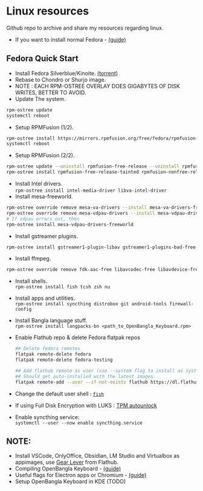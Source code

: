 # Linux resources
Github repo to archive and share my resources regarding linux.
- If you want to install normal Fedora - [(guide)](guides/initial-setup.md)

## Fedora Quick Start
- Install Fedora Silverblue/Kinoite. [(torrent)](https://torrents.fedoraproject.org/)
- Rebase to Chondro or Shurjo image.
- NOTE : EACH RPM-OSTREE OVERLAY DOES GIGABYTES OF DISK WRITES, BETTER TO AVOID.
- Update The system. <br>
```bash
rpm-ostree update
systemctl reboot
```

- Setup RPMFusion (1/2). <br>
```bash
rpm-ostree install https://mirrors.rpmfusion.org/free/fedora/rpmfusion-free-release-$(rpm -E %fedora).noarch.rpm https://mirrors.rpmfusion.org/nonfree/fedora/rpmfusion-nonfree-release-$(rpm -E %fedora).noarch.rpm
systemctl reboot
```

- Setup RPMFusion (2/2). <br>
```bash
rpm-ostree update --uninstall rpmfusion-free-release --uninstall rpmfusion-nonfree-release --install rpmfusion-free-release --install rpmfusion-nonfree-release
rpm-ostree install rpmfusion-free-release-tainted rpmfusion-nonfree-release-tainted
```

- Install Intel drivers. <br>
`rpm-ostree install intel-media-driver libva-intel-driver`
- Install mesa-freeworld. <br>
```bash
rpm-ostree override remove mesa-va-drivers --install mesa-va-drivers-freeworld
rpm-ostree override remove mesa-vdpau-drivers --install mesa-vdpau-drivers-freeworld
# If vdpau errors out, then
rpm-ostree install mesa-vdpau-drivers-freeworld
```

- Install gstreamer plugins. <br>
```bash
rpm-ostree install gstreamer1-plugin-libav gstreamer1-plugins-bad-free-extras gstreamer1-plugins-bad-freeworld gstreamer1-plugins-ugly gstreamer1-vaapi --allow-inactive
```

- Install ffmpeg. <br>
```bash
rpm-ostree override remove fdk-aac-free libavcodec-free libavdevice-free libavfilter-free libavformat-free libavutil-free libpostproc-free libswresample-free libswscale-free ffmpeg-free --install ffmpeg
```

- Install shells. <br>
`rpm-ostree install fish tcsh zsh nu`
- Install apps and utilities. <br>
`rpm-ostree install syncthing distrobox git android-tools firewall-config`
- Install Bangla language stuff. <br>
`rpm-ostree install langpacks-bn <path_to_OpenBangla_Keyboard.rpm>`
- Enable Flathub repo & delete Fedora flatpak repos <br>
  ```bash
  ## Delete fedora remotes
  flatpak remote-delete fedora
  flatpak remote-delete fedora-testing
  
  ## Add flathub remote as user (use --system flag to install as system)
  ## Should get auto-installed with the latest images
  flatpak remote-add --user --if-not-exists flathub https://dl.flathub.org/repo/flathub.flatpakrepo
  ```

- Change the default user shell : [`fish`](guides/fish-shell.md)
- If using Full Disk Encryption with LUKS : [TPM autounlock](guides/tpm-autounlock.md)
- Enable syncthing service: <br>
  `systemctl --user --now enable syncthing.service`


## NOTE:
- Install VSCode, OnlyOffice, Obsidian, LM Studio and Virtualbox as appimages, use [Gear Lever](https://flathub.org/apps/it.mijorus.gearlever) from Flathub.
- Compiling OpenBangla Keyboard - [(guide)](guides/obk-compile.md)
- Useful flags for Electron apps or Chromium - [(guide)](guides/electron-args-flags.md)
- Setup OpenBangla Keyboard in KDE (TODO)
